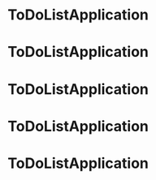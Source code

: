 # ToDoListApplication
# ToDoListApplication
# ToDoListApplication
# ToDoListApplication
# ToDoListApplication

